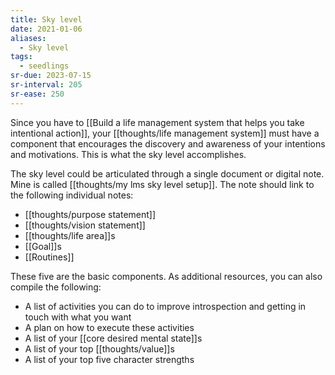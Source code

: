 ```yaml
---
title: Sky level
date: 2021-01-06
aliases:
  - Sky level
tags:
  - seedlings
sr-due: 2023-07-15
sr-interval: 205
sr-ease: 250
---
```

Since you have to [[Build a life management system that helps you take intentional action]], your [[thoughts/life management system]] must have a component that encourages the discovery and awareness of your intentions and motivations. This is what the sky level accomplishes.

The sky level could be articulated through a single document or digital note. Mine is called [[thoughts/my lms sky level setup]]. The note should link to the following individual notes:

- [[thoughts/purpose statement]]
- [[thoughts/vision statement]]
- [[thoughts/life area]]s
- [[Goal]]s
- [[Routines]]

These five are the basic components. As additional resources, you can also compile the following:

- A list of activities you can do to improve introspection and getting in touch with what you want
- A plan on how to execute these activities
- A list of your [[core desired mental state]]s
- A list of your top [[thoughts/value]]s
- A list of your top five character strengths